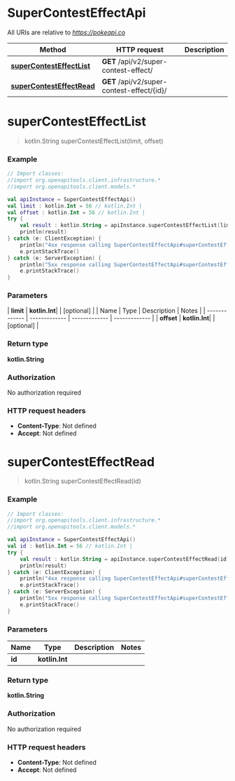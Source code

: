 # SuperContestEffectApi

All URIs are relative to *https://pokeapi.co*

| Method | HTTP request | Description |
| ------------- | ------------- | ------------- |
| [**superContestEffectList**](SuperContestEffectApi.md#superContestEffectList) | **GET** /api/v2/super-contest-effect/ |  |
| [**superContestEffectRead**](SuperContestEffectApi.md#superContestEffectRead) | **GET** /api/v2/super-contest-effect/{id}/ |  |


<a id="superContestEffectList"></a>
# **superContestEffectList**
> kotlin.String superContestEffectList(limit, offset)



### Example
```kotlin
// Import classes:
//import org.openapitools.client.infrastructure.*
//import org.openapitools.client.models.*

val apiInstance = SuperContestEffectApi()
val limit : kotlin.Int = 56 // kotlin.Int | 
val offset : kotlin.Int = 56 // kotlin.Int | 
try {
    val result : kotlin.String = apiInstance.superContestEffectList(limit, offset)
    println(result)
} catch (e: ClientException) {
    println("4xx response calling SuperContestEffectApi#superContestEffectList")
    e.printStackTrace()
} catch (e: ServerException) {
    println("5xx response calling SuperContestEffectApi#superContestEffectList")
    e.printStackTrace()
}
```

### Parameters
| **limit** | **kotlin.Int**|  | [optional] |
| Name | Type | Description  | Notes |
| ------------- | ------------- | ------------- | ------------- |
| **offset** | **kotlin.Int**|  | [optional] |

### Return type

**kotlin.String**

### Authorization

No authorization required

### HTTP request headers

 - **Content-Type**: Not defined
 - **Accept**: Not defined

<a id="superContestEffectRead"></a>
# **superContestEffectRead**
> kotlin.String superContestEffectRead(id)



### Example
```kotlin
// Import classes:
//import org.openapitools.client.infrastructure.*
//import org.openapitools.client.models.*

val apiInstance = SuperContestEffectApi()
val id : kotlin.Int = 56 // kotlin.Int | 
try {
    val result : kotlin.String = apiInstance.superContestEffectRead(id)
    println(result)
} catch (e: ClientException) {
    println("4xx response calling SuperContestEffectApi#superContestEffectRead")
    e.printStackTrace()
} catch (e: ServerException) {
    println("5xx response calling SuperContestEffectApi#superContestEffectRead")
    e.printStackTrace()
}
```

### Parameters
| Name | Type | Description  | Notes |
| ------------- | ------------- | ------------- | ------------- |
| **id** | **kotlin.Int**|  | |

### Return type

**kotlin.String**

### Authorization

No authorization required

### HTTP request headers

 - **Content-Type**: Not defined
 - **Accept**: Not defined


